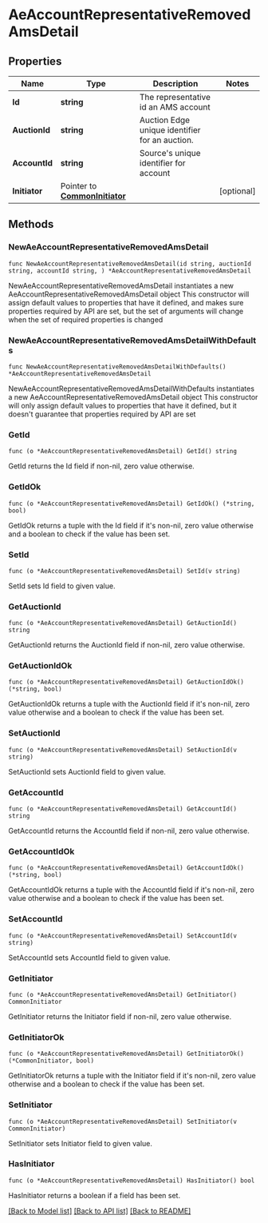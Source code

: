 # AeAccountRepresentativeRemovedAmsDetail

## Properties

Name | Type | Description | Notes
------------ | ------------- | ------------- | -------------
**Id** | **string** | The representative id an AMS account | 
**AuctionId** | **string** | Auction Edge unique identifier for an auction. | 
**AccountId** | **string** | Source&#39;s unique identifier for account | 
**Initiator** | Pointer to [**CommonInitiator**](CommonInitiator.md) |  | [optional] 

## Methods

### NewAeAccountRepresentativeRemovedAmsDetail

`func NewAeAccountRepresentativeRemovedAmsDetail(id string, auctionId string, accountId string, ) *AeAccountRepresentativeRemovedAmsDetail`

NewAeAccountRepresentativeRemovedAmsDetail instantiates a new AeAccountRepresentativeRemovedAmsDetail object
This constructor will assign default values to properties that have it defined,
and makes sure properties required by API are set, but the set of arguments
will change when the set of required properties is changed

### NewAeAccountRepresentativeRemovedAmsDetailWithDefaults

`func NewAeAccountRepresentativeRemovedAmsDetailWithDefaults() *AeAccountRepresentativeRemovedAmsDetail`

NewAeAccountRepresentativeRemovedAmsDetailWithDefaults instantiates a new AeAccountRepresentativeRemovedAmsDetail object
This constructor will only assign default values to properties that have it defined,
but it doesn't guarantee that properties required by API are set

### GetId

`func (o *AeAccountRepresentativeRemovedAmsDetail) GetId() string`

GetId returns the Id field if non-nil, zero value otherwise.

### GetIdOk

`func (o *AeAccountRepresentativeRemovedAmsDetail) GetIdOk() (*string, bool)`

GetIdOk returns a tuple with the Id field if it's non-nil, zero value otherwise
and a boolean to check if the value has been set.

### SetId

`func (o *AeAccountRepresentativeRemovedAmsDetail) SetId(v string)`

SetId sets Id field to given value.


### GetAuctionId

`func (o *AeAccountRepresentativeRemovedAmsDetail) GetAuctionId() string`

GetAuctionId returns the AuctionId field if non-nil, zero value otherwise.

### GetAuctionIdOk

`func (o *AeAccountRepresentativeRemovedAmsDetail) GetAuctionIdOk() (*string, bool)`

GetAuctionIdOk returns a tuple with the AuctionId field if it's non-nil, zero value otherwise
and a boolean to check if the value has been set.

### SetAuctionId

`func (o *AeAccountRepresentativeRemovedAmsDetail) SetAuctionId(v string)`

SetAuctionId sets AuctionId field to given value.


### GetAccountId

`func (o *AeAccountRepresentativeRemovedAmsDetail) GetAccountId() string`

GetAccountId returns the AccountId field if non-nil, zero value otherwise.

### GetAccountIdOk

`func (o *AeAccountRepresentativeRemovedAmsDetail) GetAccountIdOk() (*string, bool)`

GetAccountIdOk returns a tuple with the AccountId field if it's non-nil, zero value otherwise
and a boolean to check if the value has been set.

### SetAccountId

`func (o *AeAccountRepresentativeRemovedAmsDetail) SetAccountId(v string)`

SetAccountId sets AccountId field to given value.


### GetInitiator

`func (o *AeAccountRepresentativeRemovedAmsDetail) GetInitiator() CommonInitiator`

GetInitiator returns the Initiator field if non-nil, zero value otherwise.

### GetInitiatorOk

`func (o *AeAccountRepresentativeRemovedAmsDetail) GetInitiatorOk() (*CommonInitiator, bool)`

GetInitiatorOk returns a tuple with the Initiator field if it's non-nil, zero value otherwise
and a boolean to check if the value has been set.

### SetInitiator

`func (o *AeAccountRepresentativeRemovedAmsDetail) SetInitiator(v CommonInitiator)`

SetInitiator sets Initiator field to given value.

### HasInitiator

`func (o *AeAccountRepresentativeRemovedAmsDetail) HasInitiator() bool`

HasInitiator returns a boolean if a field has been set.


[[Back to Model list]](../README.md#documentation-for-models) [[Back to API list]](../README.md#documentation-for-api-endpoints) [[Back to README]](../README.md)


